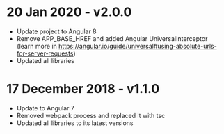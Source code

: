 # 20 Jan 2020 - v2.0.0
- Update project to Angular 8
- Remove APP_BASE_HREF and added Angular UniversalInterceptor (learn more in https://angular.io/guide/universal#using-absolute-urls-for-server-requests)
- Updated all libraries

# 17 December 2018 - v1.1.0
- Update to Angular 7
- Removed webpack process and replaced it with tsc
- Updated all libraries to its latest versions
